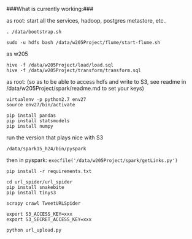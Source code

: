 ###What is currently working:###


as root: start all the services, hadoop, postgres metastore, etc..   

`. /data/bootstrap.sh`   

`sudo -u hdfs bash /data/w205Project/flume/start-flume.sh`

as w205

`hive -f /data/w205Project/load/load.sql`   
`hive -f /data/w205Project/transform/transform.sql`


as root:
(so as to be able to access hdfs and write to S3, see readme in /data/w205Project/spark/readme.md to set your keys)

```
virtualenv -p python2.7 env27
source env27/bin/activate

pip install pandas
pip install statsmodels
pip install numpy
```

run the version that plays nice with S3
```
/data/spark15_h24/bin/pyspark
```
then in pyspark:
	`execfile('/data/w205Project/spark/getLinks.py')`

```
pip install -r requirements.txt

cd url_spider/url_spider
pip install snakebite
pip install tinys3

scrapy crawl TweetURLSpider

export S3_ACCESS_KEY=xxx
export S3_SECRET_ACCESS_KEY=xxx

python url_upload.py
```


